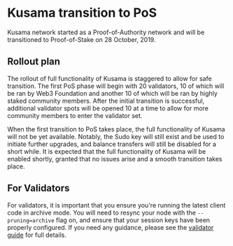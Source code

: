 # Kusama transition to PoS

Kusama network started as a Proof-of-Authority network and will be transitioned to Proof-of-Stake on 28 October, 2019.

## Rollout plan

The rollout of full functionality of Kusama is staggered to allow for safe transition. The first PoS phase will
begin with 20 validators, 10 of which will be ran by Web3 Foundation and another 10 of which will be ran by highly staked
community members. After the initial transition is successful, additional validator spots will be opened 10 at a time
to allow for more community members to enter the validator set.

When the first transition to PoS takes place, the full functionality of Kusama will not be yet available. Notably,
the Sudo key will still exist and be used to initiate further upgrades, and balance transfers will still be disabled
for a short while. It is expected that the full functionality of Kusama will be enabled shortly, granted that no issues
arise and a smooth transition takes place.

## For Validators

For validators, it is important that you ensure you're running the latest client code in archive mode. You will need to
resync your node with the `--pruning=archive` flag on, and ensure that your session keys have been properly configured.
If you need any guidance, please see the [validator guide](https://wiki.polkadot.network/docs/en/maintain-guides-how-to-validate-kusama)
for full details.
